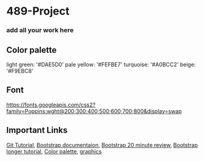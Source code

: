 # 489-Project
### add all your work here 

## Color palette
light green: '#DAE5D0'   pale yellow: '#FEFBE7'  turquoise: '#A0BCC2'  beige: '#F9EBC8'

## Font
https://fonts.googleapis.com/css2?family=Poppins:wght@200;300;400;500;600;700;800&display=swap

## Important Links 
[Git Tutorial](https://youtu.be/RGOj5yH7evk), 
[Bootstrap documentaion](https://getbootstrap.com/docs/5.3/getting-started/introduction/),
[Bootstrap 20 minute review](https://youtu.be/eow125xV5-c),
[Bootstrap longer tutorial](https://youtu.be/Jyvffr3aCp0),
[Color palette](https://colorhunt.co/palette/f9ebc8fefbe7dae5d0a0bcc2), 
[graphics](https://undraw.co/illustrations)
